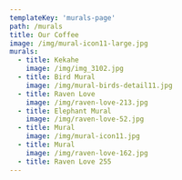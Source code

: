 ```yaml
---
templateKey: 'murals-page'
path: /murals
title: Our Coffee
image: /img/mural-icon11-large.jpg
murals:
  - title: Kekahe
    image: /img/img_3102.jpg
  - title: Bird Mural
    image: /img/mural-birds-detail11.jpg
  - title: Raven Love
    image: /img/raven-love-213.jpg
  - title: Elephant Mural
    image: /img/raven-love-52.jpg
  - title: Mural
    image: /img/mural-icon11.jpg
  - title: Mural
    image: /img/raven-love-162.jpg
  - title: Raven Love 255
---
```

